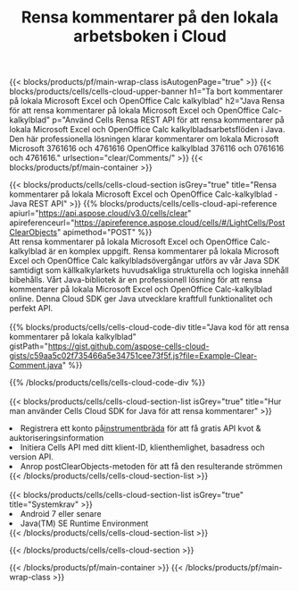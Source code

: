 ﻿---
title:  Rensa kommentarer på den lokala arbetsboken i Cloud
description: " Cloud API:er och SDK:er för att rensa kommentarer på Microsoft Excel & OpenOffice Calc. Rensa kommentarer på lokala kalkylblad av Cells Cloud API. SDK stöder olika utvecklingsspråk. De inkluderar Android, C#, Go, Java, NodeJS, Perl, PHP, Python, Ruby och swift."
---
{{< blocks/products/pf/main-wrap-class isAutogenPage="true" >}}
{{< blocks/products/cells/cells-cloud-upper-banner h1="Ta bort kommentarer på lokala Microsoft Excel och OpenOffice Calc kalkylblad" h2="Java Rensa för att rensa kommentarer på lokala Microsoft Excel och OpenOffice Calc-kalkylblad" p="Använd Cells Rensa REST API för att rensa kommentarer på lokala Microsoft Excel och OpenOffice Calc kalkylbladsarbetsflöden i Java. Den här professionella lösningen klarar kommentarer om lokala Microsoft Microsoft 3761616 och 4761616 OpenOffice kalkylblad 376116 och 0761616 och 4761616." urlsection="clear/Comments/" >}}
{{< blocks/products/pf/main-container >}}

{{< blocks/products/cells/cells-cloud-section isGrey="true" title="Rensa kommentarer på lokala Microsoft Excel och OpenOffice Calc-kalkylblad - Java REST API" >}}
{{% blocks/products/cells/cells-cloud-api-reference apiurl="https://api.aspose.cloud/v3.0/cells/clear" apireferenceurl="https://apireference.aspose.cloud/cells/#/LightCells/PostClearObjects" apimethod="POST" %}}
<br/>
Att rensa kommentarer på lokala Microsoft Excel och OpenOffice Calc-kalkylblad är en komplex uppgift. Rensa kommentarer på lokala Microsoft Excel och OpenOffice Calc kalkylbladsövergångar utförs av vår Java SDK samtidigt som källkalkylarkets huvudsakliga strukturella och logiska innehåll bibehålls. Vårt Java-bibliotek är en professionell lösning för att rensa kommentarer på lokala Microsoft Excel och OpenOffice Calc-kalkylblad online. Denna Cloud SDK ger Java utvecklare kraftfull funktionalitet och perfekt API.
<br/>
<br/>
{{% blocks/products/cells/cells-cloud-code-div title="Java kod för att rensa kommentarer på lokala kalkylblad" gistPath="https://gist.github.com/aspose-cells-cloud-gists/c59aa5c02f735466a5e34751cee73f5f.js?file=Example-Clear-Comment.java" %}}
  
{{% /blocks/products/cells/cells-cloud-code-div %}}
<br/>
<br/>
{{< blocks/products/cells/cells-cloud-section-list isGrey="true" title="Hur man använder Cells Cloud SDK for Java för att rensa kommentarer" >}}
<li> Registrera ett konto på<a href="https://dashboard.aspose.cloud/">instrumentbräda</a> för att få gratis API kvot & auktoriseringsinformation</li>
<li>Initiera Cells API med ditt klient-ID, klienthemlighet, basadress och version API.</li>
<li>Anrop postClearObjects-metoden för att få den resulterande strömmen</li>
{{< /blocks/products/cells/cells-cloud-section-list >}}
<br/>
<br/>
{{< blocks/products/cells/cells-cloud-section-list isGrey="true" title="Systemkrav" >}}
<li>Android 7 eller senare</li>
<li>Java(TM) SE Runtime Environment</li>
{{< /blocks/products/cells/cells-cloud-section-list >}}

{{< /blocks/products/cells/cells-cloud-section >}}

{{< /blocks/products/pf/main-container >}}
{{< /blocks/products/pf/main-wrap-class >}}
